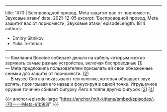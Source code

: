 
---
title: '#70 | Беспроводной провод, Meta защитит вас от порномести, Звуковые атаки'
date: 2021-12-05
excerpt: 'Беспроводной провод, Meta защитит вас от порномести, Звуковые атаки'
episodeLength: 1814
authors:
  - Dmitry Sitnikov
  - Yulia Terterian
---

— Компания Bocoice собирает деньги на кабель которым можно заряжать самые разные устройства, включая беспроводные [[1](https://www.kickstarter.com/projects/692076889/cabless-15-in-1-wired-and-wireless-charging-cable)]<br/>
— Meta предложила пользователям присылать ей свои обнаженные снимки для защиты от порномести. [[2](https://esquire.ru/articles/306153-meta-predlozhila-polzovatelyam-prisylat-ey-svoi-obnazhennye-snimki-dlya-zashchity-ot-pornomesti/)]<br/>
— В музее Сиэтла показывают технологию, которая обращает звук вспять, проигрывая его назад и фокусируя в одной точке. Игрушечное оружие точечно сбивает фигурку Лего в толпе других фигурок [[3](https://www.eurekalert.org/news-releases/935595)] [[4](https://acoustics.byu.edu/time-reversal)]

{{< anchor-episode-large "https://anchor.fm/t-kittens/embed/episodes/--70-----Meta-e1b9i3j" >}}
